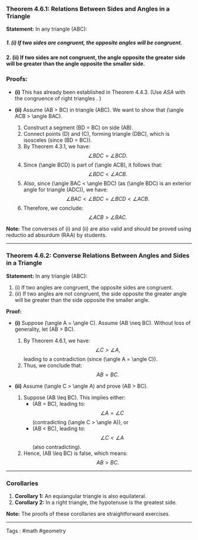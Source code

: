 ### Theorem 4.6.1: Relations Between Sides and Angles in a Triangle
**Statement:**
In any triangle \(ABC\):
##### 1. (i) If two sides are congruent, the opposite angles will be congruent.
#### 2. (ii) If two sides are not congruent, the angle opposite the greater side will be greater than the angle opposite the smaller side.

### **Proofs:**
- **(i)** This has already been established in Theorem 4.4.3. (Use *ASA* with the congruence of right triangles . )

- **(ii)** Assume \(AB > BC\) in triangle \(ABC\). We want to show that \(\angle ACB > \angle BAC\).

  1. Construct a segment \(BD = BC\) on side \(AB\).
  2. Connect points \(D\) and \(C\), forming triangle \(DBC\), which is isosceles (since \(BD = BC\)).
  3. By Theorem 4.3.1, we have:
  $$
  \angle BDC = \angle BCD.
  $$
  4. Since \(\angle BCD\) is part of \(\angle ACB\), it follows that:
  $$
  \angle BDC < \angle ACB.
  $$
  5. Also, since \(\angle BAC < \angle BDC\) (as \(\angle BDC\) is an exterior angle for triangle \(ADC\)), we have:
  $$
  \angle BAC < \angle BDC = \angle BCD < \angle ACB.
  $$
  6. Therefore, we conclude:
  $$
  \angle ACB > \angle BAC.
  $$

**Note:** The converses of (i) and (ii) are also valid and should be proved using reductio ad absurdum (RAA) by students.

---

### Theorem 4.6.2: Converse Relations Between Angles and Sides in a Triangle
**Statement:**
In any triangle \(ABC\):
1. (i) If two angles are congruent, the opposite sides are congruent.
2. (ii) If two angles are not congruent, the side opposite the greater angle will be greater than the side opposite the smaller angle.

**Proof:**
- **(i)** Suppose \(\angle A = \angle C\). Assume \(AB \neq BC\). Without loss of generality, let \(AB > BC\).

  1. By Theorem 4.6.1, we have:
  $$
  \angle C > \angle A,
  $$
  leading to a contradiction (since \(\angle A = \angle C\)).
  2. Thus, we conclude that:
  $$
  AB = BC.
  $$

- **(ii)** Assume \(\angle C > \angle A\) and prove \(AB > BC\).

  1. Suppose \(AB \leq BC\). This implies either:
     - \(AB = BC\), leading to:
     $$
     \angle A = \angle C
     $$
     (contradicting \(\angle C > \angle A\)), or
     - \(AB < BC\), leading to:
     $$
     \angle C < \angle A
     $$
     (also contradicting).
  2. Hence, \(AB \leq BC\) is false, which means:
  $$
  AB > BC.
  $$

---

### Corollaries
1. **Corollary 1:** An equiangular triangle is also equilateral.
2. **Corollary 2:** In a right triangle, the hypotenuse is the greatest side.

**Note:** The proofs of these corollaries are straightforward exercises.


____
Tags : #math #geometry
